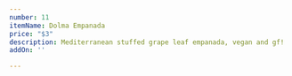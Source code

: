 ```yaml
---
number: 11
itemName: Dolma Empanada
price: "$3"
description: Mediterranean stuffed grape leaf empanada, vegan and gf!
addOn: ''

---
```

